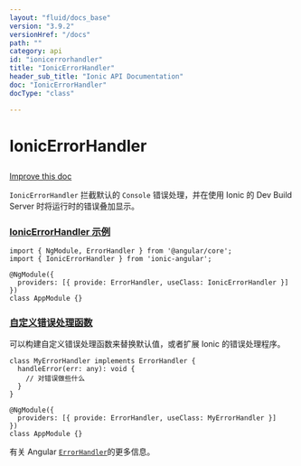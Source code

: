 ```yaml
---
layout: "fluid/docs_base"
version: "3.9.2"
versionHref: "/docs"
path: ""
category: api
id: "ionicerrorhandler"
title: "IonicErrorHandler"
header_sub_title: "Ionic API Documentation"
doc: "IonicErrorHandler"
docType: "class"

---
```










<h1 class="api-title">
<a class="anchor" name="ionic-error-handler" href="#ionic-error-handler"></a>

IonicErrorHandler





</h1>

<a class="improve-v2-docs" href="http://github.com/ionic-team/ionic/edit/master/src/util/ionic-error-handler.ts#L0">
Improve this doc
</a>






<p><code>IonicErrorHandler</code> 拦截默认的 <code>Console</code> 错误处理，并在使用 Ionic 的 Dev Build Server 时将运行时的错误叠加显示。</p>
<h3><a class="anchor" name="ionicerrorhandler-example" href="#ionicerrorhandler-example">IonicErrorHandler 示例</a></h3>



<pre><code class="lang-typescript">import { NgModule, ErrorHandler } from &#39;@angular/core&#39;;
import { IonicErrorHandler } from &#39;ionic-angular&#39;;

@NgModule({
  providers: [{ provide: ErrorHandler, useClass: IonicErrorHandler }]
})
class AppModule {}
</code></pre>
<h3><a class="anchor" name="custom-error-handlers" href="#custom-error-handlers">自定义错误处理函数</a></h3>


<p>可以构建自定义错误处理函数来替换默认值，或者扩展 Ionic 的错误处理程序。</p>

<pre><code class="lang-typescript">class MyErrorHandler implements ErrorHandler {
  handleError(err: any): void {
    // 对错误做些什么
  }
}

@NgModule({
  providers: [{ provide: ErrorHandler, useClass: MyErrorHandler }]
})
class AppModule {}
</code></pre>
<p>有关 Angular <a href="https://angular.io/docs/ts/latest/api/core/index/ErrorHandler-class.html"><code>ErrorHandler</code></a>的更多信息。</p>




<!-- @usage tag -->


<!-- @property tags -->



<!-- instance methods on the class -->




<!-- related link --><!-- end content block -->


<!-- end body block -->

